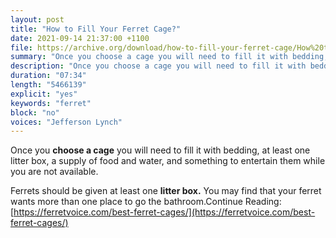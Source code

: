 ```yaml
---
layout: post
title: "How to Fill Your Ferret Cage?"
date: 2021-09-14 21:37:00 +1100
file: https://archive.org/download/how-to-fill-your-ferret-cage/How%20to%20Fill%20Your%20Ferret%20Cage.mp4
summary: "Once you choose a cage you will need to fill it with bedding, at least one litter box, a supply of food and water, and something to entertain them while you are not available."
description: "Once you choose a cage you will need to fill it with bedding, at least one litter box, a supply of food and water, and something to entertain them while you are not available."
duration: "07:34" 
length: "5466139"
explicit: "yes" 
keywords: "ferret"
block: "no" 
voices: "Jefferson Lynch"
---
```


Once you **choose a cage** you will need to fill it with bedding, at least one litter box, a supply of food and water, and something to entertain them while you are not available.

Ferrets should be given at least one **litter box.** You may find that your ferret wants more than one place to go the bathroom.Continue Reading: [https://ferretvoice.com/best-ferret-cages/](https://ferretvoice.com/best-ferret-cages/)

